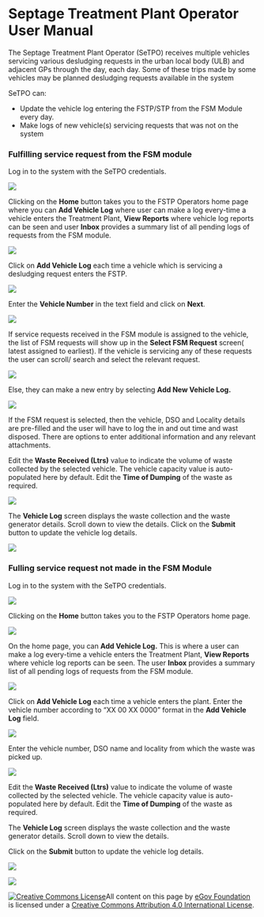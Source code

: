 # Septage Treatment Plant Operator User Manual

The Septage Treatment Plant Operator (SeTPO) receives multiple vehicles servicing various desludging requests in the urban local body (ULB) and adjacent GPs through the day, each day. Some of these trips made by some vehicles may be planned desludging requests available in the system

SeTPO can‌:

* Update the vehicle log entering the FSTP/STP from the FSM Module every day.‌
* Make logs of new vehicle(s) servicing requests that was not on the system

### Fulfilling service request from the FSM module

Log in to the system with the SeTPO credentials.

![](<../../../.gitbook/assets/image (26).png>)

Clicking on the **Home** button takes you to the FSTP Operators home page where you can **Add Vehicle Log** where user can make a log every-time a vehicle enters the Treatment Plant, **View Reports** where vehicle log reports can be seen and user **Inbox** provides a summary list of all pending logs of requests from the FSM module.

![](<../../../.gitbook/assets/Screenshot 2022-08-02 at 11.47.06 AM.png>)

Click on **Add Vehicle Log** each time a vehicle which is servicing a desludging request enters the FSTP.

![](<../../../.gitbook/assets/Screenshot 2022-08-02 at 11.50.29 AM.png>)

Enter the **Vehicle Number** in the text field and click on **Next**.

![](<../../../.gitbook/assets/Screenshot 2022-08-02 at 11.53.44 AM.png>)

If service requests received in the FSM module is assigned to the vehicle, the list of FSM requests will show up in the **Select FSM Request** screen( latest assigned to earliest). If the vehicle is servicing any of these requests the user can scroll/ search and select the relevant request.

![](<../../../.gitbook/assets/Screenshot 2022-08-02 at 11.55.22 AM.png>)

Else, they can make a new entry by selecting **Add New Vehicle Log.**

![](<../../../.gitbook/assets/Screenshot 2022-08-02 at 11.57.34 AM.png>)

If the FSM request is selected, then the vehicle, DSO and Locality details are pre-filled and the user will have to log the in and out time and wast disposed. There are options to enter additional information and any relevant attachments.

Edit the **Waste Received (Ltrs)** value to indicate the volume of waste collected by the selected vehicle. The vehicle capacity value is auto-populated here by default. Edit the **Time of Dumping** of the waste as required.

![](<../../../.gitbook/assets/Screenshot 2022-08-02 at 2.00.52 PM.png>)

‌The **Vehicle Log** screen displays the waste collection and the waste generator details. Scroll down to view the details. Click on the **Submit** button to update the vehicle log details.

![](<../../../.gitbook/assets/Screenshot 2022-08-02 at 3.00.40 PM.png>)

### Fulling service request not made in the FSM Module <a href="#fulling-service-request-not-made-in-the-fsm-module" id="fulling-service-request-not-made-in-the-fsm-module"></a>

Log in to the system with the SeTPO credentials.

![](<../../../.gitbook/assets/Screenshot 2022-08-02 at 3.05.35 PM.png>)

Clicking on the **Home** button takes you to the FSTP Operators home page.

![](<../../../.gitbook/assets/Screenshot 2022-08-02 at 3.06.56 PM.png>)

On the home page, you can **Add Vehicle Log.** This is where a user can make a log every-time a vehicle enters the Treatment Plant, **View Reports** where vehicle log reports can be seen. The user **Inbox** provides a summary list of all pending logs of requests from the FSM module.

![](<../../../.gitbook/assets/Screenshot 2022-08-02 at 3.09.51 PM.png>)

Click on **Add Vehicle Log** each time a vehicle enters the plant. Enter the vehicle number according to “XX 00 XX 0000” format in the **Add Vehicle Log** field.

![](<../../../.gitbook/assets/Screenshot 2022-08-02 at 3.19.30 PM.png>)

Enter the vehicle number, DSO name and locality from which the waste was picked up.

![](<../../../.gitbook/assets/Screenshot 2022-08-02 at 3.29.12 PM.png>)

Edit the **Waste Received (Ltrs)** value to indicate the volume of waste collected by the selected vehicle. The vehicle capacity value is auto-populated here by default. Edit the **Time of Dumping** of the waste as required.

‌The **Vehicle Log** screen displays the waste collection and the waste generator details. Scroll down to view the details.

Click on the **Submit** button to update the vehicle log details.

![](<../../../.gitbook/assets/Screenshot 2022-08-02 at 3.36.41 PM.png>)

![](<../../../.gitbook/assets/Screenshot 2022-08-02 at 3.36.56 PM.png>)

[![Creative Commons License](https://i.creativecommons.org/l/by/4.0/80x15.png)](http://creativecommons.org/licenses/by/4.0/)All content on this page by [eGov Foundation ](https://egov.org.in/)is licensed under a [Creative Commons Attribution 4.0 International License](http://creativecommons.org/licenses/by/4.0/).
